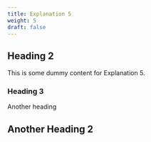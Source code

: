 ```yaml
---
title: Explanation 5
weight: 5
draft: false
---
```


## Heading 2

This is some dummy content for Explanation 5.

### Heading 3

Another heading

## Another Heading 2

